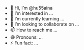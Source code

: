 - 👋 Hi, I’m @hu55aina
- 👀 I’m interested in ...
- 🌱 I’m currently learning ...
- 💞️ I’m looking to collaborate on ...
- 📫 How to reach me ...
- 😄 Pronouns: ...
- ⚡ Fun fact: ...

<!---
hu55aina/hu55aina is a ✨ special ✨ repository because its `README.md` (this file) appears on your GitHub profile.
You can click the Preview link to take a look at your changes.
--->
